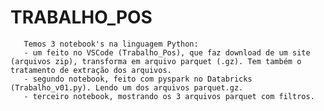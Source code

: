 # TRABALHO_POS

       Temos 3 notebook's na linguagem Python:
       - um feito no VSCode (Trabalho_Pos), que faz download de um site (arquivos zip), transforma em arquivo parquet (.gz). Tem também o tratamento de extração dos arquivos.
       - segundo notebook, feito com pyspark no Databricks (Trabalho_v01.py). Lendo um dos arquivos parquet.gz.
       - terceiro notebook, mostrando os 3 arquivos parquet com filtros.
